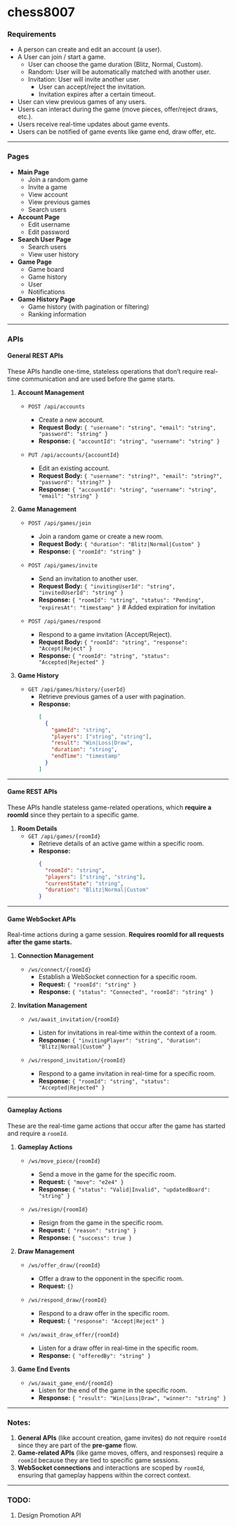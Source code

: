 # chess8007

### Requirements
- A person can create and edit an account (a user).
- A User can join / start a game.
    - User can choose the game duration (Blitz, Normal, Custom).
    - Random: User will be automatically matched with another user.
    - Invitation: User will invite another user.
        - User can accept/reject the invitation.
        - Invitation expires after a certain timeout.
- User can view previous games of any users.
- Users can interact during the game (move pieces, offer/reject draws, etc.).
- Users receive real-time updates about game events.
- Users can be notified of game events like game end, draw offer, etc.

---

### Pages
- **Main Page**
    - Join a random game
    - Invite a game
    - View account
    - View previous games
    - Search users
- **Account Page**
    - Edit username
    - Edit password
- **Search User Page**
    - Search users
    - View user history
- **Game Page**
    - Game board
    - Game history
    - User
    - Notifications
- **Game History Page**
    - Game history (with pagination or filtering)
    - Ranking information

---

### APIs

#### **General REST APIs**
These APIs handle one-time, stateless operations that don’t require real-time communication and are used before the game starts.

1. **Account Management**
    - `POST /api/accounts`
        - Create a new account.
        - **Request Body:** `{ "username": "string", "email": "string", "password": "string" }`
        - **Response:** `{ "accountId": "string", "username": "string" }`

    - `PUT /api/accounts/{accountId}`
        - Edit an existing account.
        - **Request Body:** `{ "username": "string?", "email": "string?", "password": "string?" }`
        - **Response:** `{ "accountId": "string", "username": "string", "email": "string" }`

2. **Game Management**
    - `POST /api/games/join`
        - Join a random game or create a new room.
        - **Request Body:** `{ "duration": "Blitz|Normal|Custom" }`
        - **Response:** `{ "roomId": "string" }`

    - `POST /api/games/invite`
        - Send an invitation to another user.
        - **Request Body:** `{ "invitingUserId": "string", "invitedUserId": "string" }`
        - **Response:** `{ "roomId": "string", "status": "Pending", "expiresAt": "timestamp" }`  # Added expiration for invitation

    - `POST /api/games/respond`
        - Respond to a game invitation (Accept/Reject).
        - **Request Body:** `{ "roomId": "string", "response": "Accept|Reject" }`
        - **Response:** `{ "roomId": "string", "status": "Accepted|Rejected" }`

3. **Game History**
    - `GET /api/games/history/{userId}`
        - Retrieve previous games of a user with pagination.
        - **Response:**
          ```json
          [
            {
              "gameId": "string",
              "players": ["string", "string"],
              "result": "Win|Loss|Draw",
              "duration": "string",
              "endTime": "timestamp"
            }
          ]
          ```

---

#### **Game REST APIs**
These APIs handle stateless game-related operations, which **require a roomId** since they pertain to a specific game.

1. **Room Details**
    - `GET /api/games/{roomId}`
        - Retrieve details of an active game within a specific room.
        - **Response:**
          ```json
          {
            "roomId": "string",
            "players": ["string", "string"],
            "currentState": "string",
            "duration": "Blitz|Normal|Custom"
          }
          ```

---

#### **Game WebSocket APIs**
Real-time actions during a game session. **Requires roomId for all requests after the game starts.**

1. **Connection Management**
    - `/ws/connect/{roomId}`
        - Establish a WebSocket connection for a specific room.
        - **Request:** `{ "roomId": "string" }`
        - **Response:** `{ "status": "Connected", "roomId": "string" }`

2. **Invitation Management**
    - `/ws/await_invitation/{roomId}`
        - Listen for invitations in real-time within the context of a room.
        - **Response:** `{ "invitingPlayer": "string", "duration": "Blitz|Normal|Custom" }`

    - `/ws/respond_invitation/{roomId}`
        - Respond to a game invitation in real-time for a specific room.
        - **Response:** `{ "roomId": "string", "status": "Accepted|Rejected" }`

---

#### **Gameplay Actions**
These are the real-time game actions that occur after the game has started and require a `roomId`.

1. **Gameplay Actions**
    - `/ws/move_piece/{roomId}`
        - Send a move in the game for the specific room.
        - **Request:** `{ "move": "e2e4" }`
        - **Response:** `{ "status": "Valid|Invalid", "updatedBoard": "string" }`

    - `/ws/resign/{roomId}`
        - Resign from the game in the specific room.
        - **Request:** `{ "reason": "string" }`
        - **Response:** `{ "success": true }`

2. **Draw Management**
    - `/ws/offer_draw/{roomId}`
        - Offer a draw to the opponent in the specific room.
        - **Request:** `{}`

    - `/ws/respond_draw/{roomId}`
        - Respond to a draw offer in the specific room.
        - **Request:** `{ "response": "Accept|Reject" }`

    - `/ws/await_draw_offer/{roomId}`
        - Listen for a draw offer in real-time in the specific room.
        - **Response:** `{ "offeredBy": "string" }`

3. **Game End Events**
    - `/ws/await_game_end/{roomId}`
        - Listen for the end of the game in the specific room.
        - **Response:** `{ "result": "Win|Loss|Draw", "winner": "string" }`

---

### Notes:
1. **General APIs** (like account creation, game invites) do not require `roomId` since they are part of the **pre-game** flow.
2. **Game-related APIs** (like game moves, offers, and responses) require a `roomId` because they are tied to specific game sessions.
3. **WebSocket connections** and interactions are scoped by `roomId`, ensuring that gameplay happens within the correct context.

---

### TODO:
1. Design Promotion API